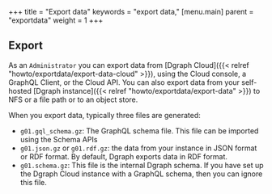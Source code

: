+++
title = "Export data"
keywords = "export data,"
[menu.main]
    parent = "exportdata"
    weight = 1
+++

## Export

As an `Administrator` you can export data from [Dgraph Cloud]({{< relref "howto/exportdata/export-data-cloud" >}}), using the Cloud console, a GraphQL Client, or the Cloud API. You can also export data from your self-hosted [Dgraph instance]({{< relref "howto/exportdata/export-data" >}}) to NFS or a file path or to an object store.

When you export data, typically three files are generated:

* `g01.gql_schema.gz`: The GraphQL schema file. This file can be imported using the Schema APIs
* `g01.json.gz` or `g01.rdf.gz`: the data from your instance in JSON format or RDF format. By default, Dgraph exports data in RDF format.
* `g01.schema.gz`: This file is the internal Dgraph schema. If you have set up the Dgraph Cloud instance with a GraphQL schema, then you can ignore this file.